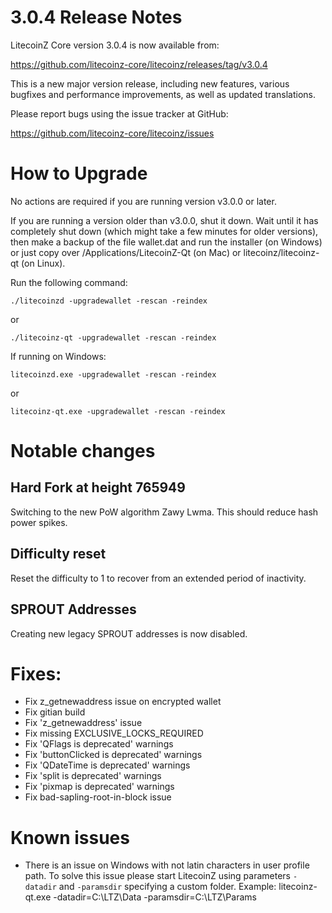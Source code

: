 3.0.4 Release Notes
===============

LitecoinZ Core version 3.0.4 is now available from:

https://github.com/litecoinz-core/litecoinz/releases/tag/v3.0.4

This is a new major version release, including new features, various bugfixes and performance improvements, as well as updated translations.

Please report bugs using the issue tracker at GitHub:

https://github.com/litecoinz-core/litecoinz/issues

How to Upgrade
===============

No actions are required if you are running version v3.0.0 or later.

If you are running a version older than v3.0.0, shut it down. Wait until it has completely
shut down (which might take a few minutes for older versions), then make a
backup of the file wallet.dat and run the installer (on Windows) or just copy
over /Applications/LitecoinZ-Qt (on Mac) or litecoinz/litecoinz-qt (on Linux).

Run the following command:

```./litecoinzd -upgradewallet -rescan -reindex```

or

```./litecoinz-qt -upgradewallet -rescan -reindex```

If running on Windows:

```litecoinzd.exe -upgradewallet -rescan -reindex```

or

```litecoinz-qt.exe -upgradewallet -rescan -reindex```

Notable changes
===============

Hard Fork at height 765949
-----------------------------------
Switching to the new PoW algorithm Zawy Lwma. This should reduce hash power spikes.

Difficulty reset
--------------------------
Reset the difficulty to 1 to recover from an extended period of inactivity.

SPROUT Addresses
--------------------------
Creating new legacy SPROUT addresses is now disabled.

Fixes:
======

- Fix z_getnewaddress issue on encrypted wallet
- Fix gitian build
- Fix 'z_getnewaddress' issue
- Fix missing EXCLUSIVE_LOCKS_REQUIRED
- Fix 'QFlags is deprecated' warnings
- Fix 'buttonClicked is deprecated' warnings
- Fix 'QDateTime is deprecated' warnings
- Fix 'split is deprecated' warnings
- Fix 'pixmap is deprecated' warnings
- Fix bad-sapling-root-in-block issue

Known issues
===============

* There is an issue on Windows with not latin characters in user profile path. To solve this issue please start LitecoinZ using parameters ```-datadir``` and ```-paramsdir``` specifying a custom folder. Example: litecoinz-qt.exe -datadir=C:\LTZ\Data -paramsdir=C:\LTZ\Params
